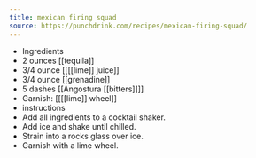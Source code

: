 ```yaml
---
title: mexican firing squad
source: https://punchdrink.com/recipes/mexican-firing-squad/
---
```


- Ingredients
- 2 ounces [[tequila]]
- 3/4 ounce [[[[lime]] juice]]
- 3/4 ounce [[grenadine]]
- 5 dashes [[Angostura [[bitters]]]]
- Garnish: [[[[lime]] wheel]]
- instructions
- Add all ingredients to a cocktail shaker.
- Add ice and shake until chilled.
- Strain into a rocks glass over ice.
- Garnish with a lime wheel.